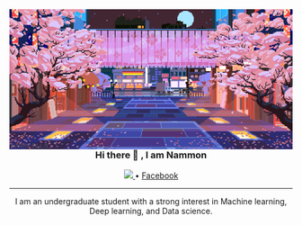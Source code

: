 
<img align="right" alt="Coding" width="1000" src="./original.gif">
<h3 align="center"> Hi there 👋 , I am Nammon</h3>

</p>
<p align="center">
  <a href="https://twitter.com">
     <img src="https://skillicons.dev/icons?i=Twitter" />
  </a> •
  <a href="https://www.facebook.com/monmonten">Facebook</a>
</p>

---
</p>
<p align="center">
I am an undergraduate student with a strong interest in
Machine learning, Deep learning, and Data science.
</p>

